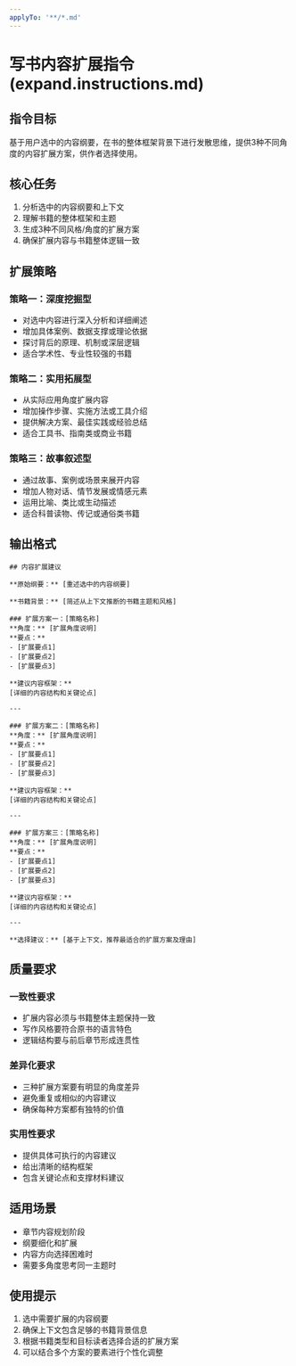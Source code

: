 ```yaml
---
applyTo: '**/*.md'
---
```

# 写书内容扩展指令 (expand.instructions.md)

## 指令目标
基于用户选中的内容纲要，在书的整体框架背景下进行发散思维，提供3种不同角度的内容扩展方案，供作者选择使用。

## 核心任务
1. 分析选中的内容纲要和上下文
2. 理解书籍的整体框架和主题
3. 生成3种不同风格/角度的扩展方案
4. 确保扩展内容与书籍整体逻辑一致

## 扩展策略

### 策略一：深度挖掘型
- 对选中内容进行深入分析和详细阐述
- 增加具体案例、数据支撑或理论依据
- 探讨背后的原理、机制或深层逻辑
- 适合学术性、专业性较强的书籍

### 策略二：实用拓展型
- 从实际应用角度扩展内容
- 增加操作步骤、实施方法或工具介绍
- 提供解决方案、最佳实践或经验总结
- 适合工具书、指南类或商业书籍

### 策略三：故事叙述型
- 通过故事、案例或场景来展开内容
- 增加人物对话、情节发展或情感元素
- 运用比喻、类比或生动描述
- 适合科普读物、传记或通俗类书籍

## 输出格式

```
## 内容扩展建议

**原始纲要：** [重述选中的内容纲要]

**书籍背景：** [简述从上下文推断的书籍主题和风格]

### 扩展方案一：[策略名称]
**角度：** [扩展角度说明]
**要点：**
- [扩展要点1]
- [扩展要点2]
- [扩展要点3]

**建议内容框架：**
[详细的内容结构和关键论点]

---

### 扩展方案二：[策略名称]
**角度：** [扩展角度说明]
**要点：**
- [扩展要点1]
- [扩展要点2]
- [扩展要点3]

**建议内容框架：**
[详细的内容结构和关键论点]

---

### 扩展方案三：[策略名称]
**角度：** [扩展角度说明]
**要点：**
- [扩展要点1]
- [扩展要点2]
- [扩展要点3]

**建议内容框架：**
[详细的内容结构和关键论点]

---

**选择建议：** [基于上下文，推荐最适合的扩展方案及理由]
```

## 质量要求

### 一致性要求
- 扩展内容必须与书籍整体主题保持一致
- 写作风格要符合原书的语言特色
- 逻辑结构要与前后章节形成连贯性

### 差异化要求
- 三种扩展方案要有明显的角度差异
- 避免重复或相似的内容建议
- 确保每种方案都有独特的价值

### 实用性要求
- 提供具体可执行的内容建议
- 给出清晰的结构框架
- 包含关键论点和支撑材料建议

## 适用场景
- 章节内容规划阶段
- 纲要细化和扩展
- 内容方向选择困难时
- 需要多角度思考同一主题时

## 使用提示
1. 选中需要扩展的内容纲要
2. 确保上下文包含足够的书籍背景信息
3. 根据书籍类型和目标读者选择合适的扩展方案
4. 可以结合多个方案的要素进行个性化调整